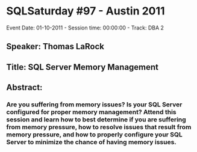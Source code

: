 # SQLSaturday #97 - Austin 2011
Event Date: 01-10-2011 - Session time: 00:00:00 - Track: DBA 2
## Speaker: Thomas LaRock
## Title: SQL Server Memory Management
## Abstract:
### Are you suffering from memory issues? Is your SQL Server configured for proper memory management? Attend this session and learn how to best determine if you are suffering from memory pressure, how to resolve issues that result from memory pressure, and how to properly configure your SQL Server to minimize the chance of having memory issues. 
